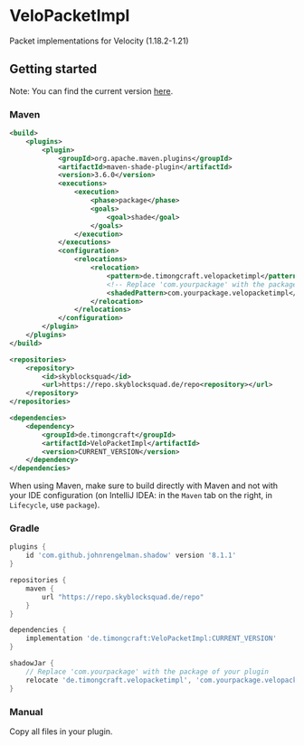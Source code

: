 # VeloPacketImpl

Packet implementations for Velocity (1.18.2-1.21)

## Getting started
Note: You can find the current version [here](https://repo.skyblocksquad.de/#/repo/de/timongcraft/VeloPacketImpl).

### Maven

```xml
<build>
    <plugins>
        <plugin>
            <groupId>org.apache.maven.plugins</groupId>
            <artifactId>maven-shade-plugin</artifactId>
            <version>3.6.0</version>
            <executions>
                <execution>
                    <phase>package</phase>
                    <goals>
                        <goal>shade</goal>
                    </goals>
                </execution>
            </executions>
            <configuration>
                <relocations>
                    <relocation>
                        <pattern>de.timongcraft.velopacketimpl</pattern>
                        <!-- Replace 'com.yourpackage' with the package of your plugin ! -->
                        <shadedPattern>com.yourpackage.velopacketimpl</shadedPattern>
                    </relocation>
                </relocations>
            </configuration>
        </plugin>
    </plugins>
</build>

<repositories>
    <repository>
        <id>skyblocksquad</id>
        <url>https://repo.skyblocksquad.de/repo<repository></url>
    </repository>
</repositories>

<dependencies>
    <dependency>
        <groupId>de.timongcraft</groupId>
        <artifactId>VeloPacketImpl</artifactId>
        <version>CURRENT_VERSION</version>
    </dependency>
</dependencies>
```

When using Maven, make sure to build directly with Maven and not with your IDE configuration (on IntelliJ IDEA: in the `Maven` tab on the right, in `Lifecycle`, use `package`).

### Gradle

```groovy
plugins {
    id 'com.github.johnrengelman.shadow' version '8.1.1'
}

repositories {
    maven {
        url "https://repo.skyblocksquad.de/repo"
    }
}

dependencies {
    implementation 'de.timongcraft:VeloPacketImpl:CURRENT_VERSION'
}

shadowJar {
    // Replace 'com.yourpackage' with the package of your plugin 
    relocate 'de.timongcraft.velopacketimpl', 'com.yourpackage.velopacketimpl'
}
```

### Manual

Copy all files in your plugin.